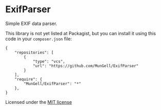 # ExifParser

Simple EXIF data parser.

This library is not yet listed at Packagist, but you can install it using this code in your `composer.json` file:

```
{
    "repositories": [
        {
            "type": "vcs",
            "url": "https://github.com/MunGell/ExifParser"
        }
    ],
    "require": {
        "MunGell/ExifParser": "*"
    },
}
```

Licensed under the [MIT license](http://opensource.org/licenses/MIT)
